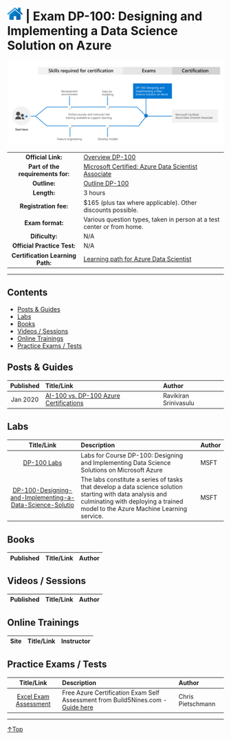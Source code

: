 # [![Home](/img/home.png)](certifications.md "Overview Certifications") | Exam DP-100: Designing and Implementing a Data Science Solution on Azure
![Cert](/img/dp-100.png)

|                                   |                                                                                                                                   |
| :-------------------------------: | :-------------------------------------------------------------------------------------------------------------------------------- |
|        **Official Link:**         | [Overview DP-100](https://docs.microsoft.com/en-us/learn/certifications/exams/DP-100)                                             |
| **Part of the requirements for:** | [Microsoft Certified: Azure Data Scientist Associate](https://docs.microsoft.com/en-us/learn/certifications/azure-data-scientist) |
|           **Outline:**            | [Outline DP-100](https://query.prod.cms.rt.microsoft.com/cms/api/am/binary/RE3VUjA)                                               |
|            **Length:**            | 3 hours                                                                                                                           |
|       **Registration fee:**       | $165 (plus tax where applicable).  Other discounts possible.                                                                      |
|         **Exam format:**          | Various question types, taken in person at a test center or from home.                                                            |
|          **Dificulty:**           | N/A                                                                                                                               |
|    **Official Practice Test:**    | N/A                                                                                                                               |
| **Certification Learning Path:**  | [Learning path for Azure Data Scientist](https://query.prod.cms.rt.microsoft.com/cms/api/am/binary/RE2PLKZ)                       |


___

## Contents
- [Posts & Guides](#posts-&-guides)
- [Labs](#labs)
- [Books](#books)
- [Videos / Sessions](#videos-/-sessions)
- [Online Trainings](#online-trainings)
- [Practice Exams / Tests](#practice-exams-/-tests)


## Posts & Guides
| Published | Title/Link                                                                          | Author                |
| :-------: | :---------------------------------------------------------------------------------- | :-------------------- |
| Jan 2020  | [AI-100 vs. DP-100 Azure Certifications ](https://ravikirans.com/ai-100-vs-dp-100/) | Ravikiran Srinivasulu |


## Labs
|                                                                        Title/Link                                                                         | Description                                                                                                                                                                                  | Author |
| :-------------------------------------------------------------------------------------------------------------------------------------------------------: | :------------------------------------------------------------------------------------------------------------------------------------------------------------------------------------------- | :----- |
|                                                 [DP-100 Labs](https://github.com/MicrosoftLearning/DP100)                                                 | Labs for Course DP-100: Designing and Implementing Data Science Solutions on Microsoft Azure                                                                                                 | MSFT   |
| [DP-100-Designing-and-Implementing-a-Data-Science-Solutio](https://github.com/MicrosoftLearning/DP-100-Designing-and-Implementing-a-Data-Science-Solutio) | The labs constitute a series of tasks that develop a data science solution starting with data analysis and culminating with deploying a trained model to the Azure Machine Learning service. | MSFT   |




## Books
| Published | Title/Link | Author |
| :-------: | :--------- | :----- |



## Videos / Sessions
| Published | Title/Link | Author |
| :-------: | :--------- | :----- |



## Online Trainings
| Site  | Title/Link | Instructor |
| :---: | :--------- | :--------- |


## Practice Exams / Tests
|                                                                        Title/Link                                                                        | Description                                                                                                                                    | Author            |
| :------------------------------------------------------------------------------------------------------------------------------------------------------: | :--------------------------------------------------------------------------------------------------------------------------------------------- | :---------------- |
| [Excel Exam Assessment](https://github.com/Build5Nines/exam-assessments/blob/master/Assessments/Exam-Msft-DP-100-Self-Assessment-Build5Nines.xlsx?raw=1) | Free Azure Certification Exam Self Assessment from Build5Nines.com - [Guide here](https://build5nines.com/free-oss-exam-self-assessment-tool/) | Chris Pietschmann |

___
 <a href="#top" title="Back to the top.">↑Top</a>
